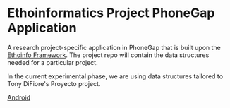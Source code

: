Ethoinformatics Project PhoneGap Application
============================

A research project-specific application in PhoneGap that is built upon the [Ethoinfo Framework](https://github.com/ethoinformatics/ethoinfo-framework). The project repo will contain the data structures needed for a particular project. 

In the current experimental phase, we are using data structures tailored to Tony DiFiore's Proyecto project. 

[Android](https://rink.hockeyapp.net/apps/c5acd084f91517ee7f801bceb7950ac5)
